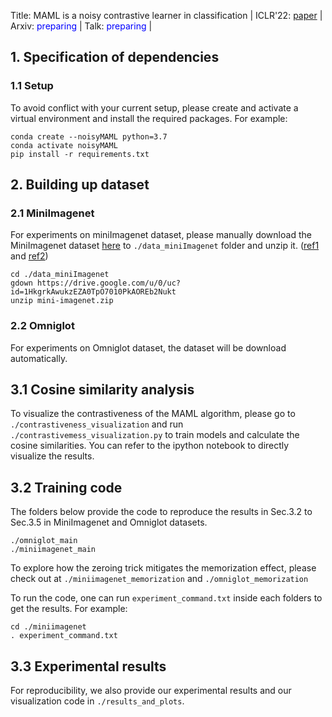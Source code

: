 Title: MAML is a noisy contrastive learner in classification
| ICLR'22: [paper](https://openreview.net/forum?id=LDAwu17QaJz) | Arxiv: <span style="color:blue">preparing</span> | Talk: <span style="color:blue">preparing</span> |

## 1. Specification of dependencies

### 1.1 Setup
To avoid conflict with your current setup, please create and activate a virtual environment and install the required packages. For example:
```
conda create --noisyMAML python=3.7
conda activate noisyMAML
pip install -r requirements.txt
```

## 2. Building up dataset

### 2.1 MiniImagenet
For experiments on miniImagenet dataset, please manually download the MiniImagenet dataset [here](https://drive.google.com/open?id=1HkgrkAwukzEZA0TpO7010PkAOREb2Nuk) to `./data_miniImagenet` folder and unzip it. ([ref1](https://github.com/dragen1860/MAML-Pytorch) and [ref2](https://github.com/dragen1860/LearningToCompare-Pytorch/issues/4))

```
cd ./data_miniImagenet
gdown https://drive.google.com/u/0/uc?id=1HkgrkAwukzEZA0TpO7010PkAOREb2Nukt
unzip mini-imagenet.zip
```

### 2.2 Omniglot
For experiments on Omniglot dataset, the dataset will be download automatically.

## 3.1 Cosine similarity analysis
To visualize the contrastiveness of the MAML algorithm, please go to ```./contrastiveness_visualization``` and run ```./contrastivemess_visualization.py``` to train models and calculate the cosine similarities. You can refer to the ipython notebook to directly visualize the results.

## 3.2 Training code
The folders below provide the code to reproduce the results in Sec.3.2 to Sec.3.5 in MiniImagenet and Omniglot datasets.
```
./omniglot_main
./miniimagenet_main
```

To explore how the zeroing trick mitigates the memorization effect, please check out at ```./miniimagenet_memorization``` and ```./omniglot_memorization```

To run the code, one can run ```experiment_command.txt``` inside each folders to get the results. For example:
```
cd ./miniimagenet
. experiment_command.txt
```

## 3.3 Experimental results
For reproducibility, we also provide our experimental results and our visualization code in ```./results_and_plots```.